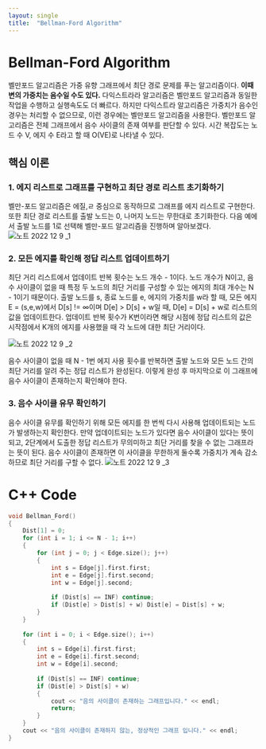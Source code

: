 ```yaml
---
layout: single
title:  "Bellman-Ford Algorithm"
---
```

# Bellman-Ford Algorithm
벨만포드 알고리즘은 가중 유향 그래프에서 최단 경로 문제를 푸는 알고리즘이다. **이때 변의 가중치는 음수일 수도 있다.** 다익스트라라 알고리즘은 벨만포드 알고리즘과 동일한 작업을 수행하고 실행속도도 더 빠르다. 하지만 다익스트라 알고리즘은 가중치가 음수인 경우는 처리할 수 없으므로, 이런 경우에는 벨만포드 알고리즘을 사용한다. 벨만포드 알고리즘은 전체 그래프에서 음수 사이클의 존재 여부를 판단할 수 있다. 시간 복잡도는 노드 수 V, 에지 수 E라고 할 때 O(VE)로 나타낼 수 있다.
## 핵심 이론
### 1. 에지 리스트로 그래프를 구현하고 최단 경로 리스트 초기화하기
벨만-포드 알고리즘은 에질,ㄹ 중심으로 동작하므로 그래프를 에지 리스트로 구현한다. 또한 최단 경로 리스트를 출발 노드는 0, 나머지 노드는 무한대로 초기화한다. 다음 예에서 출발 노드를 1로 선택해 벨만-포드 알고리즘을 진행하며 알아보겠다.  
![노트 2022  12  9 _1](https://user-images.githubusercontent.com/113247511/206677498-54b0ed48-fca5-443f-9622-3226b9b1d0ae.png)

### 2. 모든 에지를 확인해 정답 리스트 업데이트하기
최단 거리 리스트에서 업데이트 반복 횟수는 노드 개수 - 1이다. 노드 개수가 N이고, 음수 사이클이 없을 때 특정 두 노드의 최단 거리를 구성할 수 있는 에지의 최대 개수는 N - 1이기 때문이다. 출발 노드를 s, 종료 노드를 e, 에지의 가중치를 w라 할 때, 모든 에지 E = (s,e,w)에서 D[s] != ∞이며 D[e] > D[s] + w일 때, D[e] = D[s] + w로 리스트의 값을 업데이트한다. 업데이트 반복 횟수가 K번이라면 해당 시점에 정답 리스트의 값은 시작점에서 K개의 에지를 사용했을 때 각 노드에 대한 최단 거리이다. 


![노트 2022  12  9 _2](https://user-images.githubusercontent.com/113247511/206677504-691f01e9-31b9-4305-bd82-3778daa72c60.png)

음수 사이클이 없을 때 N - 1번 에지 사용 횟수를 반복하면 출발 노드와 모든 노드 간의 최단 거리를 알려 주는 정답 리스트가 완성된다. 이렇게 완성 후 마지막으로 이 그래프에 음수 사이클이 존재하는지 확인해야 한다.
### 3. 음수 사이클 유무 확인하기
음수 사이클 유무를 확인하기 위해 모든 에지를 한 번씩 다시 사용해 업데이트되는 노드가 발생하는지 확인한다. 만약 업데이트되는 노드가 있다면 음수 사이클이 있다는 뜻이 되고, 2단계에서 도출한 정답 리스트가 무의미하고 최단 거리를 찾을 수 없는 그래프라는 뜻이 된다. 음수 사이클이 존재하면 이 사이클을 무한하게 둘수록 가중치가 계속 감소하므로 최단 거리를 구할 수 없다.
![노트 2022  12  9 _3](https://user-images.githubusercontent.com/113247511/206677508-5ca5516a-997f-4c28-84db-ff090eb1b9ba.png)


# C++ Code
```c++
void Bellman_Ford()
{
    Dist[1] = 0;
    for (int i = 1; i <= N - 1; i++)
    {
        for (int j = 0; j < Edge.size(); j++)
        {
            int s = Edge[j].first.first;
            int e = Edge[j].first.second;
            int w = Edge[j].second;
 
            if (Dist[s] == INF) continue;
            if (Dist[e] > Dist[s] + w) Dist[e] = Dist[s] + w;
        }
    }
 
    for (int i = 0; i < Edge.size(); i++)
    {
        int s = Edge[i].first.first;
        int e = Edge[i].first.second;
        int w = Edge[i].second;
 
        if (Dist[s] == INF) continue;
        if (Dist[e] > Dist[s] + w)
        {
            cout << "음의 사이클이 존재하는 그래프입니다." << endl;
            return;
        }
    }
    cout << "음의 사이클이 존재하지 않는, 정상적인 그래프 입니다." << endl;
}
```
